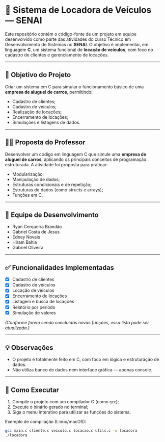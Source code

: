 # 🚗 Sistema de Locadora de Veículos — SENAI

Este repositório contém o código-fonte de um projeto em equipe desenvolvido como parte das atividades do curso Técnico em Desenvolvimento de Sistemas no **SENAI**. O objetivo é implementar, em linguagem **C**, um sistema funcional de **locação de veículos**, com foco no cadastro de clientes e gerenciamento de locações.

---

## 🧠 Objetivo do Projeto

Criar um sistema em C para simular o funcionamento básico de uma **empresa de aluguel de carros**, permitindo:

- Cadastro de clientes;
- Cadastro de veículos;
- Realização de locações;
- Encerramento de locações;
- Simulações e listagens de dados.

---

## 👨‍🏫 Proposta do Professor

Desenvolver um código em linguagem C que simule uma **empresa de aluguel de carros**, aplicando os principais conceitos de programação estruturada. A atividade foi proposta para praticar:

- Modularização;
- Manipulação de dados;
- Estruturas condicionais e de repetição;
- Estruturas de dados (como structs e arrays);
- Funções em C.

---

## 👥 Equipe de Desenvolvimento

- Ryan Cerqueira Brandão
- Gabriel Costa de Jesus
- Edney Novais
- Hiram Bahia
- Gabriel Oliveira

---

## ✅ Funcionalidades Implementadas

- [x] Cadastro de clientes
- [x] Cadastro de veículos
- [x] Locação de veículos
- [x] Encerramento de locações
- [x] Listagem e busca de locações
- [x] Relatório por período
- [x] Simulação de valores

*(Conforme forem sendo concluídas novas funções, essa lista pode ser atualizada.)*

---

## 💡 Observações

- O projeto é totalmente feito em C, com foco em lógica e estruturação de dados.
- Não utiliza banco de dados nem interface gráfica — apenas console.

---

## 🏁 Como Executar

1. Compile o projeto com um compilador C (como `gcc`);
2. Execute o binário gerado no terminal;
3. Siga o menu interativo para utilizar as funções do sistema.

Exemplo de compilação (Linux/macOS):

```bash
gcc main.c cliente.c veiculo.c locacao.c utils.c -o locadora
./locadora


